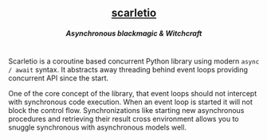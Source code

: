 <h2 align="center">
    <b><a href="https://github.com/HuyaneMatsu/scarletio">scarletio</a></b>
</h2>

<h5 align="center">
    Asynchronous blackmagic & Witchcraft
</h5>

<h1></h1>

Scarletio is a coroutine based concurrent Python library using modern `async / await` syntax. It abstracts away
threading behind event loops providing concurrent API since the start.

One of the core concept of the library, that event loops should not intercept with synchronous code execution. When
an event loop is started it will not block the control flow. Synchronizations like starting new asynchronous
procedures and retrieving their result cross environment allows you to snuggle synchronous with asynchronous models
well.
